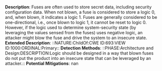 **Description**: Fuses are often used to store secret data, including security configuration data. When not blown, a fuse is considered to store a logic 0, and, when blown, it indicates a logic 1. Fuses are generally considered to be one-directional, i.e., once blown to logic 1, it cannot be reset to logic 0. However, if the logic used to determine system-security state (by leveraging the values sensed from the fuses) uses negative logic, an attacker might blow the fuse and drive the system to an insecure state.
**Extended Description**: ::NATURE:ChildOf:CWE ID:693:VIEW ID:1000:ORDINAL:Primary::
**Detection Methods**: ::PHASE:Architecture and Design:DESCRIPTION:Logic should be designed in a way that blown fuses do not put the product into an insecure state that can be leveraged by an attacker.::
**Potential Mitigations**: nan